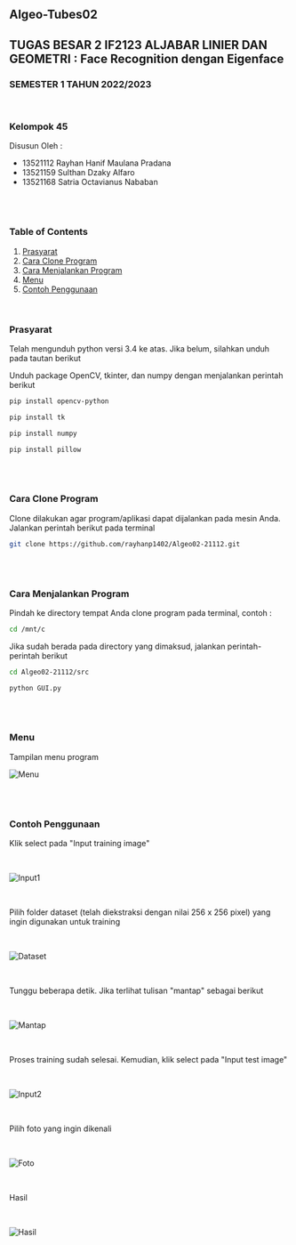 ## Algeo-Tubes02
## TUGAS BESAR 2 IF2123 ALJABAR LINIER DAN GEOMETRI : Face Recognition dengan Eigenface
### SEMESTER 1 TAHUN 2022/2023
<br>

### Kelompok 45
 Disusun Oleh : 
 - 13521112 Rayhan Hanif Maulana Pradana
 - 13521159 Sulthan Dzaky Alfaro
 - 13521168 Satria Octavianus Nababan
<br>
<br>


### Table of Contents
  1. [Prasyarat](#prasyarat)
  2. [Cara Clone Program](#cara-clone-program)
  3. [Cara Menjalankan Program](#cara-menjalankan-program)
  4. [Menu](#menu)
  5. [Contoh Penggunaan](#contoh-penggunaan)

<br>

### Prasyarat
Telah mengunduh python versi 3.4 ke atas. Jika belum, silahkan unduh pada tautan berikut

<a href="https://www.python.org/downloads/" target="_blank"></a>

Unduh package OpenCV, tkinter, dan numpy dengan menjalankan perintah berikut

```sh
pip install opencv-python

pip install tk

pip install numpy

pip install pillow
```

<br>

<br>

### Cara Clone Program
Clone dilakukan agar program/aplikasi dapat dijalankan pada mesin Anda.
Jalankan perintah berikut pada terminal

```sh
git clone https://github.com/rayhanp1402/Algeo02-21112.git
```
<br>

<br>

### Cara Menjalankan Program
Pindah ke directory tempat Anda clone program pada terminal, contoh :

```sh
cd /mnt/c
```

Jika sudah berada pada directory yang dimaksud, jalankan perintah-perintah berikut

```sh
cd Algeo02-21112/src

python GUI.py
```

<br>

<br>

### Menu
Tampilan menu program
<br>

![Menu](https://cdn.discordapp.com/attachments/865154167169351730/1044550752875593738/face_recognition_menu.jpg)

<br>

<br>

### Contoh Penggunaan
Klik select pada "Input training image"

<br>

![Input1](https://cdn.discordapp.com/attachments/865154167169351730/1044551291168379021/face_recognition_dataset.jpg)

<br>

Pilih folder dataset (telah diekstraksi dengan nilai 256 x 256 pixel) yang ingin digunakan untuk training

<br>

![Dataset](https://cdn.discordapp.com/attachments/865154167169351730/1044552046386356244/face_recognition_datasetfolder.jpg)

<br>

Tunggu beberapa detik. Jika terlihat tulisan "mantap" sebagai berikut

<br>

![Mantap](https://cdn.discordapp.com/attachments/865154167169351730/1044551650913832991/face_recognition_mantap.jpg)

<br>

Proses training sudah selesai. Kemudian, klik select pada "Input test image"

<br>

![Input2](https://cdn.discordapp.com/attachments/865154167169351730/1044551759131050064/face_recognition_test.jpg)

<br>

Pilih foto yang ingin dikenali

<br>

![Foto](https://cdn.discordapp.com/attachments/865154167169351730/1044552160043601950/face_recognition_testimage.jpg)

<br>

Hasil

<br>

![Hasil](https://cdn.discordapp.com/attachments/865154167169351730/1044551883274059816/face_recognition_hasil.jpg)